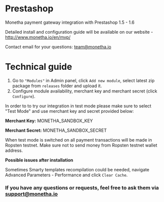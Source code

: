 # Prestashop

Monetha payment gateway integration with Prestashop 1.5 - 1.6

Detailed install and configuration guide will be available on our website - http://www.monetha.io/en/mvp/

Contact email for your questions: team@monetha.io

# Technical guide
1. Go to `"Modules"` in Admin panel, click `Add new module`, select latest zip package from `releases` folder and upload it.
2. Configure module availability, merchant key and merchant secret (click `Configure`).

In order to to try our integration in test mode please make sure to select "Test Mode" and use merchant key and secret provided below:

**Merchant Key:** MONETHA_SANDBOX_KEY

**Merchant Secret:** MONETHA_SANDBOX_SECRET

When test mode is switched on all payment transactions will be made in Ropsten testnet. Make sure not to send money from Ropsten testnet wallet address.

**Possible issues after installation**

Sometimes Smarty templates recompilation could be needed, navigate Advanced Parameters - Performance and click `Clear Cache`.

### If you have any questions or requests, feel free to ask them via support@monetha.io